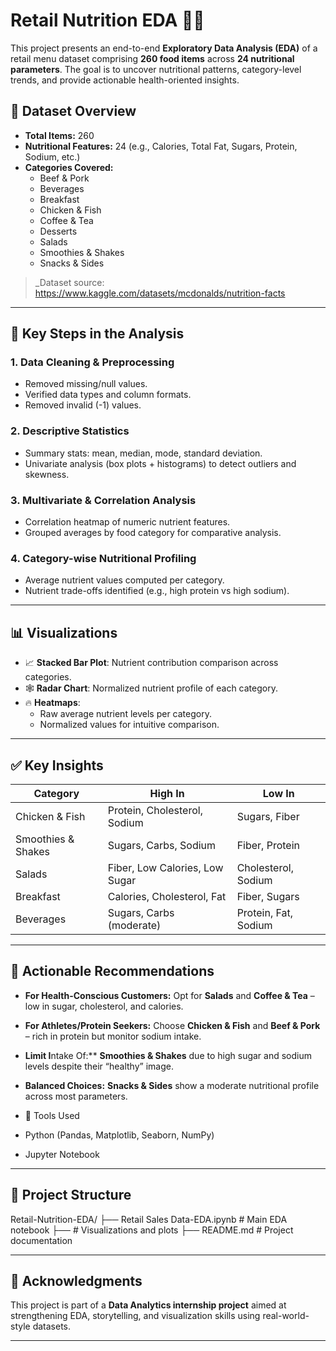 # Retail Nutrition EDA 🛒🥗

This project presents an end-to-end **Exploratory Data Analysis (EDA)** of a retail menu dataset comprising **260 food items** across **24 nutritional parameters**. The goal is to uncover nutritional patterns, category-level trends, and provide actionable health-oriented insights.

## 📂 Dataset Overview

- **Total Items:** 260
- **Nutritional Features:** 24 (e.g., Calories, Total Fat, Sugars, Protein, Sodium, etc.)
- **Categories Covered:**  
  - Beef & Pork  
  - Beverages  
  - Breakfast  
  - Chicken & Fish  
  - Coffee & Tea  
  - Desserts  
  - Salads  
  - Smoothies & Shakes  
  - Snacks & Sides  

> _Dataset source: https://www.kaggle.com/datasets/mcdonalds/nutrition-facts

---

## 🧪 Key Steps in the Analysis

### 1. Data Cleaning & Preprocessing
- Removed missing/null values.
- Verified data types and column formats.
- Removed invalid (-1) values.

### 2. Descriptive Statistics
- Summary stats: mean, median, mode, standard deviation.
- Univariate analysis (box plots + histograms) to detect outliers and skewness.

### 3. Multivariate & Correlation Analysis
- Correlation heatmap of numeric nutrient features.
- Grouped averages by food category for comparative analysis.

### 4. Category-wise Nutritional Profiling
- Average nutrient values computed per category.
- Nutrient trade-offs identified (e.g., high protein vs high sodium).

---

## 📊 Visualizations

- 📈 **Stacked Bar Plot**: Nutrient contribution comparison across categories.
- 🕸️ **Radar Chart**: Normalized nutrient profile of each category.
- 🔥 **Heatmaps**:
  - Raw average nutrient levels per category.
  - Normalized values for intuitive comparison.

---

## ✅ Key Insights

| Category          | High In                        | Low In                          |
|-------------------|-------------------------------|----------------------------------|
| Chicken & Fish    | Protein, Cholesterol, Sodium  | Sugars, Fiber                   |
| Smoothies & Shakes| Sugars, Carbs, Sodium         | Fiber, Protein                  |
| Salads            | Fiber, Low Calories, Low Sugar| Cholesterol, Sodium             |
| Breakfast         | Calories, Cholesterol, Fat    | Fiber, Sugars                   |
| Beverages         | Sugars, Carbs (moderate)      | Protein, Fat, Sodium            |

---

## 🎯 Actionable Recommendations

- **For Health-Conscious Customers:** Opt for **Salads** and **Coffee & Tea** – low in sugar, cholesterol, and calories.
- **For Athletes/Protein Seekers:** Choose **Chicken & Fish** and **Beef & Pork** – rich in protein but monitor sodium intake.
- **Limit I**ntake Of:** **Smoothies & Shakes** due to high sugar and sodium levels despite their “healthy” image.
- **Balanced Choices:** **Snacks & Sides** show a moderate nutritional profile across most parameters.

- 📌 Tools Used

- Python (Pandas, Matplotlib, Seaborn, NumPy)
- Jupyter Notebook

---

## 📁 Project Structure

Retail-Nutrition-EDA/
├── Retail Sales Data-EDA.ipynb # Main EDA notebook
├──  # Visualizations and plots
├── README.md # Project documentation


---

## 🙌 Acknowledgments

This project is part of a **Data Analytics internship project** aimed at strengthening EDA, storytelling, and visualization skills using real-world-style datasets.

---




